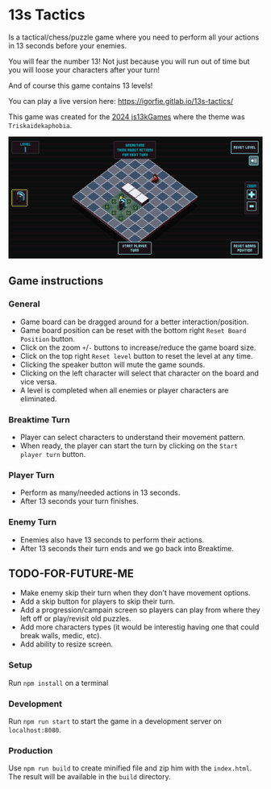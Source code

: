 # 13s Tactics

Is a tactical/chess/puzzle game where you need to perform all your actions in 13 seconds before your enemies.

You will fear the number 13! Not just because you will run out of time but you will loose your characters after your turn!

And of course this game contains 13 levels!

You can play a live version here: https://igorfie.gitlab.io/13s-tactics/

This game was created for the [2024 js13kGames](https://js13kgames.com/) where the theme was `Triskaidekaphobia`.

![game screen](media/13s-tactics.png "13s Tactics")

## Game instructions

### General
- Game board can be dragged around for a better interaction/position.
- Game board position can be reset with the bottom right `Reset Board Position` button.
- Click on the zoom `+`/`-` buttons to increase/reduce the game board size.
- Click on the top right `Reset level` button to reset the level at any time.
- Clicking the speaker button will mute the game sounds.
- Clicking on the left character will select that character on the board and vice versa.
- A level is completed when all enemies or player characters are eliminated.

### Breaktime Turn
- Player can select characters to understand their movement pattern.
- When ready, the player can start the turn by clicking on the `Start player turn` button.

### Player Turn
- Perform as many/needed actions in 13 seconds.
- After 13 seconds your turn finishes.

### Enemy Turn
- Enemies also have 13 seconds to perform their actions.
- After 13 seconds their turn ends and we go back into Breaktime.

## TODO-FOR-FUTURE-ME
- Make enemy skip their turn when they don't have movement options.
- Add a skip button for players to skip their turn.
- Add a progression/campain screen so players can play from where they left off or play/revisit old puzzles.
- Add more characters types (it would be interestig having one that could break walls, medic, etc).
- Add ability to resize screen.

### Setup
Run `npm install` on a terminal

### Development
Run `npm run start` to start the game in a development server on `localhost:8080`.

### Production
Use `npm run build` to create minified file and zip him with the `index.html`. The result will be available in the `build` directory.